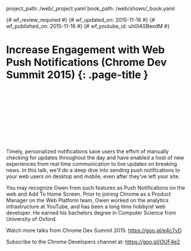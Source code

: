 project_path: /web/_project.yaml
book_path: /web/shows/_book.yaml

{# wf_review_required #}
{# wf_updated_on: 2015-11-16 #}
{# wf_published_on: 2015-11-16 #}
{# wf_youtube_id: uh0IASBexdM #}

# Increase Engagement with Web Push Notifications (Chrome Dev Summit 2015) {: .page-title }


<div class="video-wrapper">
  <iframe class="devsite-embedded-youtube-video" data-video-id="uh0IASBexdM"
          data-autohide="1" data-showinfo="0" frameborder="0" allowfullscreen>
  </iframe>
</div>


Timely, personalized notifications save users the effort of manually checking for updates throughout the day and have enabled a host of new experiences from real time communication to live updates on breaking news. In this talk, we'll do a deep dive into sending push notifications to your web users on desktop and mobile, even after they've left your site.

You may recognize Owen from such features as Push Notifications on the web and Add To Home Screen. Prior to joining Chrome as a Product Manager on the Web Platform team, Owen worked on the analytics infrastructure at YouTube, and has been a long time hobbyist web developer. He earned his bachelors degree in Computer Science from University of Oxford.

Watch more talks from Chrome Dev Summit 2015: https://goo.gl/e4c7vD

Subscribe to the Chrome Developers channel at: https://goo.gl/OUF4e2
